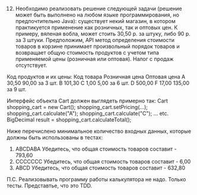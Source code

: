 12. Необходимо реализовать решение следующей задачи (решение может быть выполнено на любом языке программирования, но предпочтительно Java): существует некий магазин, в котором практикуется применение как розничных, так и оптовых цен. К примеру, вяленая вобла, может стоить 30,50 р. за штуку, либо 90 р. за 3 штуки. Предположим, API метод определения стоимости товаров в корзине принимает произвольный порядок товаров и возвращает  общую стоимость продуктов с учетом типа применяемой цены (розничная или оптовая). Налог с продаж отсутствует.

Код продуктов и их цены:
Код товара  Розничная цена  Оптовая цена
A           30,50           90,00 за 3 шт.
B           101,30
С           1,00            5,00 за 6 шт.
D           500,00
F           17,00           135,00 за 9 шт.

Интерфейс объекта Cart должен выглядеть примерно так:
Cart shopping_cart = new Cart();
shopping_cart.setPricing(...);
shopping_cart.calculate("A");
shopping_cart.calculate("C"); ... etc. 
BigDecimal result = shopping_cart.calculateTotal(); 

Ниже перечислено минимальное количество входных данных, которые должны быть использованы в тестах:
1. ABCDABA
Убедитесь, что общая стоимость товаров составит - 793,60
2. CCCCCCC
Убедитесь, что общая стоимость товаров составит - 6,00
3. ABCD
Убедитесь, что общая стоимость товаров составит  - 632,80

П.С. Реализовывать программу работы калькулятора не надо. Только тесты. Представтье, что это TDD.